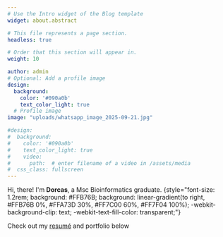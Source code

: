 ```yaml
---
# Use the Intro widget of the Blog template
widget: about.abstract

# This file represents a page section.
headless: true

# Order that this section will appear in.
weight: 10

author: admin
# Optional: Add a profile image
design:
  background:
    color: '#090a0b'
    text_color_light: true
  # Profile image
image: "uploads/whatsapp_image_2025-09-21.jpg"

#design:
#  background:
#    color: '#090a0b'
#    text_color_light: true
#    video:
#      path:  # enter filename of a video in /assets/media
#  css_class: fullscreen
---
```


Hi, there! I'm **Dorcas**, a Msc Bioinformatics graduate.
{style="font-size: 1.2rem; background: #FFB76B; background: linear-gradient(to right, #FFB76B 0%, #FFA73D 30%, #FF7C00 60%, #FF7F04 100%); -webkit-background-clip: text; -webkit-text-fill-color: transparent;"}

Check out my [resumé](/about/) and portfolio below 
